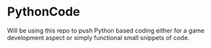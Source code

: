 PythonCode
==========

Will be using this repo to push Python based coding either for a game development aspect or simply functional small snippets of code. 
